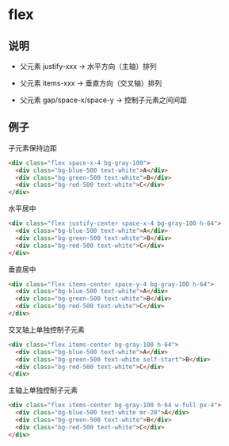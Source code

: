 # flex

## 说明

- 父元素 justify-xxx → 水平方向（主轴）排列

- 父元素 items-xxx → 垂直方向（交叉轴）排列

- 父元素 gap/space-x/space-y → 控制子元素之间间距

## 例子

子元素保持边距

```html
<div class="flex space-x-4 bg-gray-100">
  <div class="bg-blue-500 text-white">A</div>
  <div class="bg-green-500 text-white">B</div>
  <div class="bg-red-500 text-white">C</div>
</div>
```

水平居中

```html
<div class="flex justify-center space-x-4 bg-gray-100 h-64">
  <div class="bg-blue-500 text-white">A</div>
  <div class="bg-green-500 text-white">B</div>
  <div class="bg-red-500 text-white">C</div>
</div>
```

垂直居中

```html
<div class="flex items-center space-y-4 bg-gray-100 h-64">
  <div class="bg-blue-500 text-white">A</div>
  <div class="bg-green-500 text-white">B</div>
  <div class="bg-red-500 text-white">C</div>
</div>
```

交叉轴上单独控制子元素

```html
<div class="flex items-center bg-gray-100 h-64">
  <div class="bg-blue-500 text-white">A</div>
  <div class="bg-green-500 text-white self-start">B</div>
  <div class="bg-red-500 text-white">C</div>
</div>
```

主轴上单独控制子元素

```html
<div class="flex items-center bg-gray-100 h-64 w-full px-4">
  <div class="bg-blue-500 text-white mr-20">A</div>
  <div class="bg-green-500 text-white">B</div>
  <div class="bg-red-500 text-white">C</div>
</div>
```
